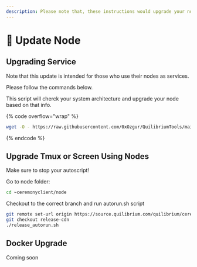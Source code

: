```yaml
---
description: Please note that, these instructions would upgrade your node to v1.4.19
---
```


# 📀 Update Node

## Upgrading Service

Note that this update is intended for those who use their nodes as services.

Please follow the commands below.&#x20;

This script will cherck your system architecture and upgrade your node based on that info.

{% code overflow="wrap" %}
```bash
wget -O - https://raw.githubusercontent.com/0xOzgur/QuilibriumTools/main/update.sh | bash
```
{% endcode %}

## Upgrade Tmux or Screen Using Nodes

Make sure to stop your autoscript!&#x20;

Go to node folder:

```bash
cd ~ceremonyclient/node
```

Checkout to the correct branch and run autorun.sh script

```bash
git remote set-url origin https://source.quilibrium.com/quilibrium/ceremonyclient.git
git checkout release-cdn 
./release_autorun.sh
```

## Docker Upgrade

Coming soon
